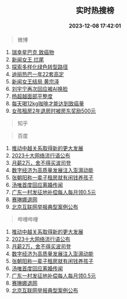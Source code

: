 <div align="center"><h2>实时热搜榜</h2><h4>2023-12-08 17:42:01</h4></div>

> 微博  

1. [瑞幸星巴克 致癌物](https://s.weibo.com/weibo?q=%E7%91%9E%E5%B9%B8%E6%98%9F%E5%B7%B4%E5%85%8B%20%E8%87%B4%E7%99%8C%E7%89%A9&t=31&band_rank=1&Refer=top)<br />
2. [新闻女王 烂尾](https://s.weibo.com/weibo?q=%E6%96%B0%E9%97%BB%E5%A5%B3%E7%8E%8B%20%E7%83%82%E5%B0%BE&t=31&band_rank=2&Refer=top)<br />
3. [探索多样化绿色转型路径](https://s.weibo.com/weibo?q=%23%E6%8E%A2%E7%B4%A2%E5%A4%9A%E6%A0%B7%E5%8C%96%E7%BB%BF%E8%89%B2%E8%BD%AC%E5%9E%8B%E8%B7%AF%E5%BE%84%23&t=31&band_rank=3&Refer=top)<br />
4. [迪丽热巴一年22套高定](https://s.weibo.com/weibo?q=%E8%BF%AA%E4%B8%BD%E7%83%AD%E5%B7%B4%E4%B8%80%E5%B9%B422%E5%A5%97%E9%AB%98%E5%AE%9A&t=31&band_rank=4&Refer=top)<br />
5. [新闻女王结局 黄宗泽](https://s.weibo.com/weibo?q=%E6%96%B0%E9%97%BB%E5%A5%B3%E7%8E%8B%E7%BB%93%E5%B1%80%20%E9%BB%84%E5%AE%97%E6%B3%BD&t=31&band_rank=5&Refer=top)<br />
6. [刘宇宁再次回应被AI换脸](https://s.weibo.com/weibo?q=%23%E5%88%98%E5%AE%87%E5%AE%81%E5%86%8D%E6%AC%A1%E5%9B%9E%E5%BA%94%E8%A2%ABAI%E6%8D%A2%E8%84%B8%23&t=31&band_rank=6&Refer=top)<br />
7. [杨超越面部平整度](https://s.weibo.com/weibo?q=%E6%9D%A8%E8%B6%85%E8%B6%8A%E9%9D%A2%E9%83%A8%E5%B9%B3%E6%95%B4%E5%BA%A6&t=31&band_rank=7&Refer=top)<br />
8. [每天喝12kg咖啡才能达到致癌量](https://s.weibo.com/weibo?q=%23%E6%AF%8F%E5%A4%A9%E5%96%9D12kg%E5%92%96%E5%95%A1%E6%89%8D%E8%83%BD%E8%BE%BE%E5%88%B0%E8%87%B4%E7%99%8C%E9%87%8F%23&t=31&band_rank=8&Refer=top)<br />
9. [女孩租房2年退房时被房东奖励500元](https://s.weibo.com/weibo?q=%23%E5%A5%B3%E5%AD%A9%E7%A7%9F%E6%88%BF2%E5%B9%B4%E9%80%80%E6%88%BF%E6%97%B6%E8%A2%AB%E6%88%BF%E4%B8%9C%E5%A5%96%E5%8A%B1500%E5%85%83%23&t=31&band_rank=9&Refer=top)<br />

> 知乎  


> 百度  

1. [推动中越关系取得新的更大发展](https://www.baidu.com/s?wd=%E6%8E%A8%E5%8A%A8%E4%B8%AD%E8%B6%8A%E5%85%B3%E7%B3%BB%E5%8F%96%E5%BE%97%E6%96%B0%E7%9A%84%E6%9B%B4%E5%A4%A7%E5%8F%91%E5%B1%95&sa=fyb_news&rsv_dl=fyb_news)<br />
2. [2023十大网络流行语公布](https://www.baidu.com/s?wd=2023%E5%8D%81%E5%A4%A7%E7%BD%91%E7%BB%9C%E6%B5%81%E8%A1%8C%E8%AF%AD%E5%85%AC%E5%B8%83&sa=fyb_news&rsv_dl=fyb_news)<br />
3. [月薪2万，舍不得买波司登](https://www.baidu.com/s?wd=%E6%9C%88%E8%96%AA2%E4%B8%87%EF%BC%8C%E8%88%8D%E4%B8%8D%E5%BE%97%E4%B9%B0%E6%B3%A2%E5%8F%B8%E7%99%BB&sa=fyb_news&rsv_dl=fyb_news)<br />
4. [数字经济为高质量发展注入澎湃动能](https://www.baidu.com/s?wd=%E6%95%B0%E5%AD%97%E7%BB%8F%E6%B5%8E%E4%B8%BA%E9%AB%98%E8%B4%A8%E9%87%8F%E5%8F%91%E5%B1%95%E6%B3%A8%E5%85%A5%E6%BE%8E%E6%B9%83%E5%8A%A8%E8%83%BD&sa=fyb_news&rsv_dl=fyb_news)<br />
5. [张朝阳称一辈子租房就有闲钱养孩子](https://www.baidu.com/s?wd=%E5%BC%A0%E6%9C%9D%E9%98%B3%E7%A7%B0%E4%B8%80%E8%BE%88%E5%AD%90%E7%A7%9F%E6%88%BF%E5%B0%B1%E6%9C%89%E9%97%B2%E9%92%B1%E5%85%BB%E5%AD%A9%E5%AD%90&sa=fyb_news&rsv_dl=fyb_news)<br />
6. [汤唯首度回应离婚传闻](https://www.baidu.com/s?wd=%E6%B1%A4%E5%94%AF%E9%A6%96%E5%BA%A6%E5%9B%9E%E5%BA%94%E7%A6%BB%E5%A9%9A%E4%BC%A0%E9%97%BB&sa=fyb_news&rsv_dl=fyb_news)<br />
7. [广东一村发征地补偿每人每月领0.5元](https://www.baidu.com/s?wd=%E5%B9%BF%E4%B8%9C%E4%B8%80%E6%9D%91%E5%8F%91%E5%BE%81%E5%9C%B0%E8%A1%A5%E5%81%BF%E6%AF%8F%E4%BA%BA%E6%AF%8F%E6%9C%88%E9%A2%860.5%E5%85%83&sa=fyb_news&rsv_dl=fyb_news)<br />
8. [赛琳娜退网](https://www.baidu.com/s?wd=%E8%B5%9B%E7%90%B3%E5%A8%9C%E9%80%80%E7%BD%91&sa=fyb_news&rsv_dl=fyb_news)<br />
9. [北京互联网举报典型案例公布](https://www.baidu.com/s?wd=%E5%8C%97%E4%BA%AC%E4%BA%92%E8%81%94%E7%BD%91%E4%B8%BE%E6%8A%A5%E5%85%B8%E5%9E%8B%E6%A1%88%E4%BE%8B%E5%85%AC%E5%B8%83&sa=fyb_news&rsv_dl=fyb_news)<br />

> 哔哩哔哩  

1. [推动中越关系取得新的更大发展](https://www.baidu.com/s?wd=%E6%8E%A8%E5%8A%A8%E4%B8%AD%E8%B6%8A%E5%85%B3%E7%B3%BB%E5%8F%96%E5%BE%97%E6%96%B0%E7%9A%84%E6%9B%B4%E5%A4%A7%E5%8F%91%E5%B1%95&sa=fyb_news&rsv_dl=fyb_news)<br />
2. [2023十大网络流行语公布](https://www.baidu.com/s?wd=2023%E5%8D%81%E5%A4%A7%E7%BD%91%E7%BB%9C%E6%B5%81%E8%A1%8C%E8%AF%AD%E5%85%AC%E5%B8%83&sa=fyb_news&rsv_dl=fyb_news)<br />
3. [月薪2万，舍不得买波司登](https://www.baidu.com/s?wd=%E6%9C%88%E8%96%AA2%E4%B8%87%EF%BC%8C%E8%88%8D%E4%B8%8D%E5%BE%97%E4%B9%B0%E6%B3%A2%E5%8F%B8%E7%99%BB&sa=fyb_news&rsv_dl=fyb_news)<br />
4. [数字经济为高质量发展注入澎湃动能](https://www.baidu.com/s?wd=%E6%95%B0%E5%AD%97%E7%BB%8F%E6%B5%8E%E4%B8%BA%E9%AB%98%E8%B4%A8%E9%87%8F%E5%8F%91%E5%B1%95%E6%B3%A8%E5%85%A5%E6%BE%8E%E6%B9%83%E5%8A%A8%E8%83%BD&sa=fyb_news&rsv_dl=fyb_news)<br />
5. [张朝阳称一辈子租房就有闲钱养孩子](https://www.baidu.com/s?wd=%E5%BC%A0%E6%9C%9D%E9%98%B3%E7%A7%B0%E4%B8%80%E8%BE%88%E5%AD%90%E7%A7%9F%E6%88%BF%E5%B0%B1%E6%9C%89%E9%97%B2%E9%92%B1%E5%85%BB%E5%AD%A9%E5%AD%90&sa=fyb_news&rsv_dl=fyb_news)<br />
6. [汤唯首度回应离婚传闻](https://www.baidu.com/s?wd=%E6%B1%A4%E5%94%AF%E9%A6%96%E5%BA%A6%E5%9B%9E%E5%BA%94%E7%A6%BB%E5%A9%9A%E4%BC%A0%E9%97%BB&sa=fyb_news&rsv_dl=fyb_news)<br />
7. [广东一村发征地补偿每人每月领0.5元](https://www.baidu.com/s?wd=%E5%B9%BF%E4%B8%9C%E4%B8%80%E6%9D%91%E5%8F%91%E5%BE%81%E5%9C%B0%E8%A1%A5%E5%81%BF%E6%AF%8F%E4%BA%BA%E6%AF%8F%E6%9C%88%E9%A2%860.5%E5%85%83&sa=fyb_news&rsv_dl=fyb_news)<br />
8. [赛琳娜退网](https://www.baidu.com/s?wd=%E8%B5%9B%E7%90%B3%E5%A8%9C%E9%80%80%E7%BD%91&sa=fyb_news&rsv_dl=fyb_news)<br />
9. [北京互联网举报典型案例公布](https://www.baidu.com/s?wd=%E5%8C%97%E4%BA%AC%E4%BA%92%E8%81%94%E7%BD%91%E4%B8%BE%E6%8A%A5%E5%85%B8%E5%9E%8B%E6%A1%88%E4%BE%8B%E5%85%AC%E5%B8%83&sa=fyb_news&rsv_dl=fyb_news)<br />
